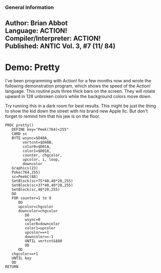 ### General Information  
Author: Brian Abbot  
Language: ACTION!  
Compiler/Interpreter: ACTION!  
Published: ANTIC Vol. 3, #7 (11/ 84)  
---
# Demo: Pretty  
  
I've been programming with Action! for a few months now and wrote the following demonstration program, which shows the speed of the Action! language.  This routine puts three thick bars on the screen.  They will rotate upward in 128 unbroken colors while the background colors move down.  
  
  
Try running this in a dark room for best results.  This might be just the thing to show the kid down the street with his brand new Apple IIc.  But don't forget to remind him that his jaw is on the floor.  
```
PROC pretty()
   DEFINE key="Peek(764)<255"
   CARD sc
   BYTE wsync=$D40A,
        vertcnt=$D40B,
        color0=$D01A,
        color1=$D018,
        counter, chgcolor,
        upcolor, i, loop,
        downcolor
   Graphics(23)
   Poke(764,255)
   sc=PeekC(88)
   SetBlock(sc+75*40,40*20,255)
   SetBlock(sc+37*40,40*20,255)
   SetBlock(sc,40*20,255)
   DO
   FOR counter=1 to 9
      DO
      upcolor=chgcolor
      downcolor=chgcolor
         DO
         wsync=0
         color0=downcolor
         color1=upcolor
         upcolor==+1
         downcolor==-1
         UNTIL vertcnt&$80
         OD
      OD
   chgcolor==+1
   UNTIL key
   OD
RETURN
```
